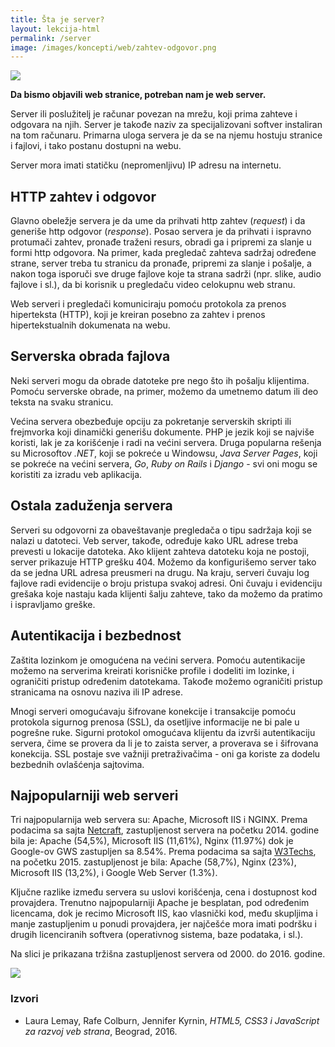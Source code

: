 ```yaml
---
title: Šta je server?
layout: lekcija-html
permalink: /server
image: /images/koncepti/web/zahtev-odgovor.png
---
```


![]({{page.image}})

**Da bismo objavili web stranice, potreban nam je web server.**

Server ili poslužitelj je računar povezan na mrežu, koji prima zahteve i odgovara na njih. Server je takođe naziv za specijalizovani softver instaliran na tom računaru. Primarna uloga servera je da se na njemu hostuju stranice i fajlovi, i tako postanu dostupni na webu. 

Server mora imati statičku (nepromenljivu) IP adresu na internetu.

## HTTP zahtev i odgovor

Glavno obeležje servera je da ume da prihvati http zahtev (*request*) i da generiše http odgovor (*response*). Posao servera je da prihvati i ispravno protumači zahtev, pronađe traženi resurs, obradi ga i pripremi za slanje u formi http odgovora. Na primer, kada pregledač zahteva sadržaj određene strane, server treba tu stranicu da pronađe, pripremi za slanje i pošalje, a nakon toga isporuči sve druge fajlove koje ta strana sadrži (npr. slike, audio fajlove i sl.), da bi korisnik u pregledaču video celokupnu web stranu.

Web serveri i pregledači komuniciraju pomoću protokola za prenos hiperteksta (HTTP), koji je kreiran posebno za zahtev i prenos hipertekstualnih dokumenata na webu.

## Serverska obrada fajlova

Neki serveri mogu da obrade datoteke pre nego što ih pošalju klijentima. Pomoću serverske obrade, na primer, možemo da umetnemo datum ili deo teksta na svaku stranicu.

Većina servera obezbeđuje opciju za pokretanje serverskih skripti ili frejmvorka koji dinamički generišu dokumente. PHP je jezik koji se najviše koristi, lak je za korišćenje i radi na većini servera. Druga popularna rešenja su Microsoftov *.NET*, koji se pokreće u Windowsu, *Java Server Pages*, koji se pokreće na većini servera, *Go*, *Ruby on Rails* i *Django* - svi oni mogu se koristiti za izradu veb aplikacija.

## Ostala zaduženja servera

Serveri su odgo­vorni za obaveštavanje pregledača o tipu sadržaja koji se nalazi u datoteci. Veb server, takođe, određuje kako URL adrese treba prevesti u lokacije datoteka. Ako klijent zahteva dato­teku koja ne postoji, server prikazuje HTTP grešku 404. Možemo da konfigurišemo server tako da se jedna URL adresa preusmeri na drugu. Na kraju, serveri čuvaju log fajlove radi evidencije o broju pristupa svakoj adresi. Oni čuvaju i evi­denciju grešaka koje nastaju kada klijenti šalju zahteve, tako da možemo da pratimo i ispravljamo greške.

## Autentikacija i bezbednost

Zaštita lozinkom je omogućena na većini servera. Pomoću autentikacije možemo na serverima kreirati korisničke profile i dodeliti im lozinke, i ograničiti pristup određe­nim datotekama. Takođe možemo ograničiti pristup stranicama na osnovu naziva ili IP adrese. 

Mnogi serveri omogućavaju šifrovane konekcije i transakcije pomoću protokola sigurnog prenosa (SSL), da osetljive informacije ne bi pale u pogrešne ruke. Sigurni protokol omogućava klijentu da izvrši autentikaciju servera, čime se provera da li je to zaista server, a proverava se i šifrovana konekcija. SSL postaje sve važniji pretraživačima - oni ga koriste za dodelu bezbednih ovlašćenja sajtovima.

## Najpopularniji web serveri

Tri najpopularnija web servera su: Apache, Microsoft IIS i NGINX. Prema podacima sa sajta [Netcraft](http://news.netcraft.com), zastupljenost servera na početku 2014. godine bila je: Apache (54,5%), Microsoft IIS (11,61%), Nginx (11.97%) dok je Google-ov GWS zastupljen sa 8.54%. Prema podacima sa sajta [W3Techs](http://w3mochs.com), na početku 2015. zastupljenost je bila: Apache (58,7%), Nginx (23%), Microsoft IIS (13,2%), i Google Web Server (1.3%).

Ključne razlike između servera su uslovi korišćenja, cena i dostupnost kod provajdera. Trenutno najpopularniji Apache je besplatan, pod određenim licencama, dok je recimo Microsoft IIS, kao vlasnički kod, među skupljima i manje zastupljenim u ponudi provajdera, jer najčešće mora imati podršku i drugih licenciranih softvera (operativnog sistema, baze podataka, i sl.).

Na slici je prikazana tržišna zastupljenost servera od 2000. do 2016. godine.

![](https://news.netcraft.com/wp-content/uploads/2017/02/wpid-wss-active-share.png)

### Izvori

- Laura Lemay, Rafe Colburn, Jennifer Kyrnin, *HTML5, CSS3 i JavaScript za razvoj veb strana*, Beograd, 2016.
